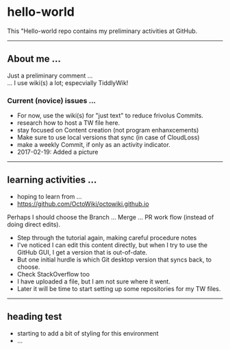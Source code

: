 # hello-world
This "Hello-world repo contains my preliminary activities at GitHub.

<hr>
<h2> About me ...</h2>

Just a preliminary comment ... <br>
... I use wiki(s) a lot; especvially TiddlyWik!

<h3> Current (novice) issues ... </h3>

* For now, use the wiki(s) for "just text" to reduce frivolus Commits.
* research how to host a TW file here.
* stay focused on Content creation (not program enhanxcements)
* Make sure to use local versions that sync (in case of CloudLoss)
* make a weekly Commit, if only as an activity indicator.
* 2017-02-19: Added a picture

<hr>
<h2> learning activities ... </h2>

* hoping to learn from ...
* https://github.com/OctoWiki/octowiki.github.io

Perhaps I should choose the Branch ... Merge ... PR work flow (instead of doing direct edits).

* Step through the tutorial again, making careful procedure notes
* I've noticed I can edit this content directly, but when I try to use the GitHub GUI, I get a version that is out-of-date.
* But one initial hurdle is which Git desktop version that syncs back, to choose.
* Check StackOverflow too
* I have uploaded a file, but I am not sure where it went.
* Later it will be time to start setting up some repositories for my TW files.

<hr>
<h2> heading test </h2>

* starting to add a bit of styling for this environment
* ...
